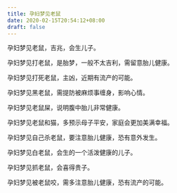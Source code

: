 ```yaml
---
title: 孕妇梦见老鼠
date: 2020-02-15T20:54:12+08:00
draft: false
---
```


孕妇梦见老鼠，吉兆，会生儿子。


孕妇梦见打老鼠，是胎梦，一般不太吉利，需留意胎儿健康。

孕妇梦见打死老鼠，主凶，近期有流产的可能。


孕妇梦见黑老鼠，需提防被麻烦事缠身，影响心情。


孕妇梦见老鼠屎，说明腹中胎儿非常健康。


孕妇梦见老鼠和猫，多预示母子平安，家庭会更加美满幸福。


孕妇梦见自己杀老鼠，要注意胎儿健康，恐有意外发生。


孕妇梦见白老鼠，会生的一个活泼健康的儿子。


孕妇梦见抓老鼠，会喜得贵子。


孕妇梦见被老鼠咬，需多注意胎儿健康，恐有流产的可能。

